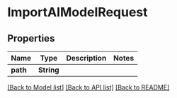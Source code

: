 # ImportAIModelRequest

## Properties

Name | Type | Description | Notes
------------ | ------------- | ------------- | -------------
**path** | **String** |  | 

[[Back to Model list]](../#documentation-for-models) [[Back to API list]](../#documentation-for-api-endpoints) [[Back to README]](../)


